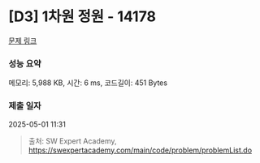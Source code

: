 # [D3] 1차원 정원 - 14178 

[문제 링크](https://swexpertacademy.com/main/code/problem/problemDetail.do?contestProbId=AX_N3oSqcyUDFARi) 

### 성능 요약

메모리: 5,988 KB, 시간: 6 ms, 코드길이: 451 Bytes

### 제출 일자

2025-05-01 11:31



> 출처: SW Expert Academy, https://swexpertacademy.com/main/code/problem/problemList.do